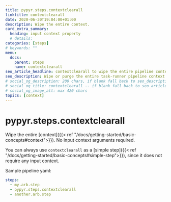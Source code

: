 ```yaml
---
title: pypyr.steps.contextclearall
linktitle: contextclearall
date: 2020-06-30T19:04:00+01:00
description: Wipe the entire context.
card_extra_summary:
  heading: input context property
  # details: 
categories: [steps]
# keywords: ""
menu:
  docs:
    parent: steps
    name: contextclearall
seo_article_headline: contextclearall to wipe the entire pipeline context
seo_description: Wipe or purge the entire task-runner pipeline context.
# social_og_description: 200 chars, if blank fall back to seo_description then description
# social_og_title: contextclearall -- if blank fall back to seo_article_headline > .Title. Max 70 chars
# social_og_image_alt: max 420 chars
topics: [context]
---
```

# pypyr.steps.contextclearall
Wipe the entire 
[context]({{< ref "/docs/getting-started/basic-concepts#context">}}). No input 
context arguments required.

You can always use `contextclearall` as a 
[simple step]({{< ref "/docs/getting-started/basic-concepts#simple-step">}}), 
since it does not require any input context.

Sample pipeline yaml:

```yaml
steps:
  - my.arb.step
  - pypyr.steps.contextclearall
  - another.arb.step
```